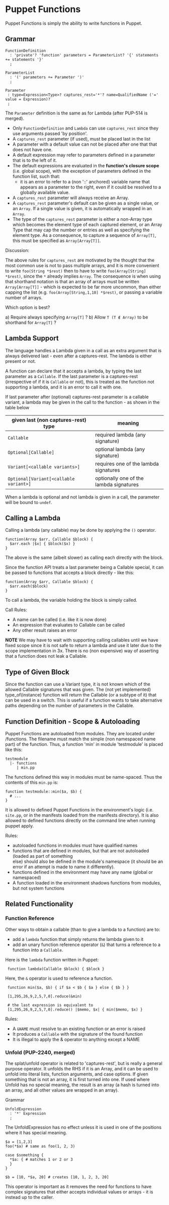 Puppet Functions
===

Puppet Functions is simply the ability to write functions in Puppet.

Grammar
---

    FunctionDefinition
      : 'private'? 'function' parameters = ParameterList? '{' statements += statements '}'
      ;
      
    ParameterList
      : '(' parameters += Parameter ')'
      ;
      
    Parameter
     : type=Expression<Type>? captures_rest='*'? name=QualifiedName ('=' value = Expression)?
     ;
     
The `Parameter` definition is the same as for Lambda (after PUP-514 is merged).

* Only `FunctionDefinition` and `Lambda` can use `captures_rest` since they use arguments passed
  'by position'.
* A `captures_rest` parameter (if used), must be placed last in the list
* A parameter with a default value can not be placed after one that that does not have one.
* A default expression may refer to parameters defined in a parameter that is to the left of it. 
* The default expressions are evaluated in the **function's closure scope** (i.e. global scope), with
  the exception of parameters defined in the function list, such that:
  * it is an error to refer to a (non '::' anchored) variable name that appears as a parameter
    to the right, even if it could be resolved to a globally available value.
* A `captures_rest` parameter will always receive an Array.
* A `captures_rest` parameter's default can be given as a single value, or an `Array`.
  If a single value  is given, it is automatically wrapped in an `Array`.
* The type of the `captures_rest` parameter is either a non-Array type which becomes the element type
  of each captured element, or an Array Type that may cap the number or entries as well as specifying
  the element type. As a consequence, to capture a sequence of `Array[T]`, this must be specified as
  `Array[Array[T]]`.
  
Discussion:

The above rules for `captures_rest` are motivated by the thought that the most common use is
not to pass multiple arrays, and it is more convenient to write `foo(String *$rest)` then to have to write `foo(Array[String] *$rest)`, since the `*` already implies `Array`. The consequence is when using that shorthand notation is that an array of arrays must be written `Array[Array[T]]` - which is expected to be far more uncommon, than either capping the list
(e.g. `foo(Array[String,1,10] *$rest)`, or passing a variable number of arrays.

Which option is best?

a) Require always specifying `Array[T]` ?
b) Allow `T (T ∉ Array)` to be shorthand for `Array[T]` ?

Lambda Support
---
The language handles a Lambda given in a call as an extra argument that is always delivered last - 
even after a captures-rest. The lambda is either present or not.

A function can declare that it accepts a lambda, by typing the last parameter as a `Callable`.
If the last parameter is a captures-rest (irrespective of if it is `Callable` or not), this is treated as the function not supporting a lambda, and it is an error to call it with one.

If last parameter after (optional) captures-rest parameter is a callable variant, a lambda
may be given in the call to the function - as shown in the table below

| given last (non captures-rest) type     | meaning
| ---                                     | ---
| `Callable`                              | required lambda (any signature)
| `Optional[Callable]`                    | optional lambda (any signature)
| `Variant[<callable variants>]`          | requires one of the lambda signatures
| `Optional[Variant[<callable variant>]`  | optionally one of the lambda signatures

When a lambda is optional and not lambda is given in a call, the parameter will be bound to
`undef`.

Calling a Lambda
---
Calling a lambda (any callable) may be done by applying the `()` operator.

    function(Array $arr, Callable $block) {
      $arr.each |$x| { $block($x) }
    }

The above is the same (albeit slower) as calling each directly with the block. 

Since the function API treats a last parameter being a Callable special, it can be passed
to functions that accepts a block directly - like this:
  
    function(Array $arr, Callable $block) {  
      $arr.each($block)
    }

To call a lambda, the variable holding the block is simply called.

Call Rules:

* A name can be called (i.e. like it is now done)
* An expression that evaluates to Callable can be called
* Any other result raises an error

**NOTE** We may have to wait with supporting calling callables until we have fixed scope
since it is not safe to return a lambda and use it later due to the scope implementation in 3x.
There is no (non expensive) way of asserting that a function does not leak a Callable.

Type of Given Block
---
Since the function can use a Variant type, it is not known which of the allowed
Callable signatures that was given. The (not yet implemented) type_of(instance) function
will return the Callable (or a subtype of it) that can be used in a switch. This is useful if
a function wants to take alternative paths depending on the number of parameters in the Callable.


Function Definition - Scope & Autoloading
---
Puppet Functions are autoloaded from modules. They are located under <module-root>/functions.
The filename must match the simple (non namespaced name part) of the function. Thus, a function 'min' in module 'testmodule' is placed like this:

    testmodule
      |- functions
         | min.pp
         
The functions defined this way in modules must be name-spaced. Thus the contents of this `min.pp` is:

    function testmodule::min($a, $b) {
      # ...
    }

It is allowed to defined Puppet Functions in the environment's logic (i.e. `site.pp`, or in the manifests loaded from the manifests directory). It is also allowed to defined functions directly
on the command line when running puppet apply.

Rules:

* autoloaded functions in modules must have qualified names
* functions that are defined in modules, but that are not autoloaded (loaded as part of something   
  else) should also be defined in the module's namespace (it should be an error if an attempt is 
  made to name it differently).
* functions defined in the environment may have any name (global or namespaced)
* A function loaded in the environment shadows functions from modules, but not system functions


Related Functionality
---
### Function Reference

Other ways to obtain a callable (than to give a lambda to a function) are to:

* add a `lambda` function that simply returns the lambda given to it
* add an unary function reference operator (`&`) that turns a reference to a function into a `Callable`.

Here is the `lambda` function written in Puppet:

     function lambda(Callable $block) { $block }

Here, the `&` operator is used to reference a function.

     function min($a, $b) { if $a < $b { $a } else { $b } }
     
     [1,295,26,9,2,5,7,0].reduce(&min)
     
     # the last expression is equivalent to
     [1,295,26,9,2,5,7,0].reduce() |$memo, $x| { min($memo, $x) }

Rules:

* A `&NAME` must resolve to an existing function or an error is raised
* It produces a `Callable` with the signature of the found function
* It is illegal to apply the & operator to anything except a NAME

### Unfold (PUP-2240, merged)

The splat/unfold operator is related to 'captures-rest', but is really a general purpose operator. It
unfolds the RHS if it is an Array, and it can be used to unfold into literal lists, function arguments, and case options. If given something that is not an array, it is first turned into one.
If used where Unfold has no special meaning, the result is an array (a hash is turned into an array,
and all other values are wrapped in an array).

Grammar

    UnfoldExpression
      : '*' Expression
      ;
      
The UnfoldExpression has no effect unless it is used in one of the positions where it has special
meaning.

    $a = [1,2,3]
    foo(*$a) # same as foo(1, 2, 3)
    
    case $something {
      *$a: { # matches 1 or 2 or 3
      }
    }

    $b = [10, *$a, 20] # creates [10, 1, 2, 3, 20]
    
This operator is important as it removes the need for functions to have complex signatures
that either accepts individual values or arrays - it is instead up to the caller.    